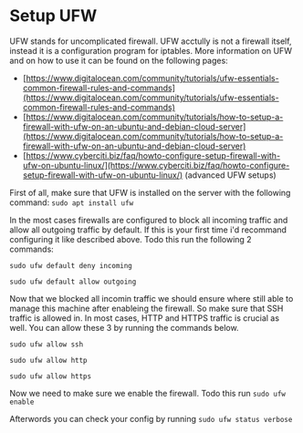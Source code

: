 # Setup UFW

UFW stands for uncomplicated firewall. UFW acctully is not a firewall itself, instead it is a configuration program for iptables. More information on UFW and on how to use it can be found on the following pages:

* [https://www.digitalocean.com/community/tutorials/ufw-essentials-common-firewall-rules-and-commands](https://www.digitalocean.com/community/tutorials/ufw-essentials-common-firewall-rules-and-commands)
* [https://www.digitalocean.com/community/tutorials/how-to-setup-a-firewall-with-ufw-on-an-ubuntu-and-debian-cloud-server](https://www.digitalocean.com/community/tutorials/how-to-setup-a-firewall-with-ufw-on-an-ubuntu-and-debian-cloud-server)
* [https://www.cyberciti.biz/faq/howto-configure-setup-firewall-with-ufw-on-ubuntu-linux/](https://www.cyberciti.biz/faq/howto-configure-setup-firewall-with-ufw-on-ubuntu-linux/) \(advanced UFW setups\)

First of all, make sure that UFW is installed on the server with the following command: `sudo apt install ufw`

In the most cases firewalls are configured to block all incoming traffic and allow all outgoing traffic by default. If this is your first time i'd recommand configuring it like described above. Todo this run the following 2 commands:

`sudo ufw default deny incoming`

`sudo ufw default allow outgoing`

Now that we blocked all incomin traffic we should ensure where still able to manage this machine after enableing the firewall. So make sure that SSH traffic is allowed in. In most cases, HTTP and HTTPS traffic is crucial as well. You can allow these 3 by running the commands below.

`sudo ufw allow ssh`

`sudo ufw allow http`

`sudo ufw allow https`

Now we need to make sure we enable the firewall. Todo this run `sudo ufw enable`

Afterwords you can check your config by running `sudo ufw status verbose`

